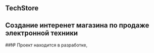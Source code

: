 ## TechStore

## Создание интеренет магазина по продаже электронной техники
##№ Проект находится в разработке, 

